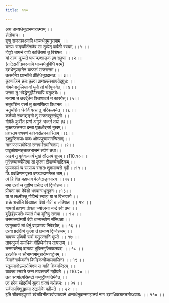 ```yaml
---
title: ११०

---
```

अथ धान्यधेनुदानमाहात्म्यम् ।।  
होतोवाच।।  
शृणु राजन्प्रवक्ष्यामि धान्यधेनुमनुत्तमाम् ।।  
यस्याः सङ्कीर्तनादेव सा तुष्येत् पार्वती स्वयम् ।।१ ।।  
विषुवे चायने वापि कार्त्तिक्यां तु विशेषतः ।।  
यां दत्त्वा मुच्यते पापाच्छशाङ्क इव राहुणा ।।२।।  
(तदिदानीं प्रवक्ष्यामि धान्यधेनुविधिं परम्)  
दशधेनुप्रदानेन यत्फलं राजसत्तम।।  
तत्सर्वमेव प्राप्नोति व्रीहिधेनुप्रदानतः ।।३।।  
कृष्णाजिनं ततः कृत्वा प्राग्वत्संस्थापयेद्बुधः ।।  
गोमयेनानुलिप्तायां भूमौ तां परिपूजयेत् ।।४।।  
उत्तमा तु भवेद्धेनुर्द्रोणैश्चापि चतुष्टयैः ।।  
मध्यमा च तदर्दे्धेन वित्तशाठ्यं न कारयेत्।।५।।  
चतुर्थांशेन वत्सं तु कल्पयित्वा विधानतः ।।  
चतुर्थांशेन धेनोर्वै वत्सं तु परिकल्पयेत् ।।६।।  
कर्तव्यौ रुक्मशृङ्गौ तु राजतखुरसंयुतौ ।।  
गोमेदैः कुर्वीत घ्राणं अगुरुं चन्दनं तथा।७।।  
मुक्ताफलमया दन्ता घृतक्षौद्रमयं मुखम्।।  
प्रशस्तपत्रश्रवणं कांस्यदोहनकारिताम्।।८।।  
इक्षुपृष्टिमयाः पादाः क्षौम्यपुच्छसमन्विताम् ।।  
नानाफलसमोपेतां रत्नगर्भसमन्विताम् ।।९।।  
पादुकोपानहच्छत्रभाजनं तर्पणं तथा।।  
अङ्गं तु पूर्ववत्कार्यं मुखं क्षौद्रमयं शुभम्।।110.१०।।  
पूर्ववच्चार्च्चयित्वा तां कृत्वा दीपार्च्चनादिकम्।।  
पुण्यकालं च सम्प्राप्य स्नातः शुक्लाम्बरो गृही।।११।।  
त्रिः प्रदक्षिणमावृत्त्य दण्डवत्प्रणमेच्च ताम्।।  
त्वं हि विप्र महाभाग वेदवेदाङ्गपारग ।।१२।।  
मया दत्तां च गृह्णीष्व प्रसीद त्वं द्विजोत्तम।।  
प्रीयतां मम देवेशो भगवान्मधुसूदनः।।१३।।  
या च लक्ष्मीस्तु गोविन्दे स्वाहा या च विभावसौ ।।  
शक्रे शचीति विख्याता शिवे गौरी च संस्थिता ।। १४ ।।  
गायत्री ब्रह्मणः प्रोक्ता ज्योत्स्ना चन्द्रे रवेः प्रभा ।।  
बुद्धिर्बृहस्पतेः ख्यातं मेधा मुनिषु सत्तमा ।। १५ ।।  
तस्मात्सर्वमयी देवी धान्यरूपेण संस्थिता ।।  
एवमुच्चार्य तां धेनुं ब्राह्मणाय निवेदयेत् ।। १६ ।।  
दत्त्वा प्रदक्षिणं कृत्वा तं क्षमाप्य द्विजोत्तमम् ।।  
यावच्च पृथिवी सर्वा वसुरत्नानि भूपते ।। १७ ।।  
तावत्पुण्यं समधिकं व्रीहिधेनोश्च तत्फलम् ।।  
तस्मान्नरेन्द्र दातव्या भुक्तिमुक्तिफलप्रदा ।। १८ ।।  
इहलोके च सौभाग्यमायुरारोग्यवर्द्धनम् ।।  
विमानेनार्कवर्णेन किङ्किणीजालमालिना ।। १९ ।।  
स्तूयमानोऽप्सरोभिश्च स याति शिवमन्दिरम् ।।  
यावच्च स्मरते जन्म तावत्स्वर्गे महीयते ।। 110.२० ।।  
ततः स्वर्गात्परिभ्रष्टो जम्बूद्वीपपतिर्भवेत् ।।  
एवं हरेण चोद्गीर्णं श्रुत्वा वाक्यं नरोत्तमः ।। २१ ।।  
सर्वपापविशुद्धात्मा रुद्रलोके महीयते ।। २२ ।।  
इति श्रीवराहपुराणे श्वेतविनीताश्वोपाख्याने धान्यधेनुदानमाहात्म्यं नाम दशाधिकशततमोऽध्यायः ।। ११० ।।